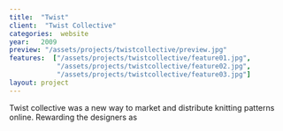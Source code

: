 ```yaml
---
title:  "Twist"
client:  "Twist Collective"
categories:  website
year:   2009
preview: "/assets/projects/twistcollective/preview.jpg"
features:  ["/assets/projects/twistcollective/feature01.jpg",
            "/assets/projects/twistcollective/feature02.jpg",
            "/assets/projects/twistcollective/feature03.jpg"]
layout: project            
---
```


Twist collective was a new way to market and distribute knitting patterns online. Rewarding the designers as
